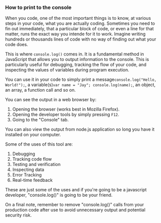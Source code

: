 ### How to print to the console

When you code, one of the most important things is to know, at various steps in your code, what you are actually coding. Sometimes you need to fin out immediately, that a particular block of code, or even a line for that matter, runs the exact way you intende for it to work. Imagine writing hundreds or thousands lines of code with no way of finding out what your code does.

This is where ```console.log()``` comes in. It is a fundamental method in JavaScript that allows you to output information to the console. This is particularly useful for debugging, tracking the flow of your code, and inspecting the values of variables during program execution.

You can use it in your code to simply print a message```console.log("Hello, World!");```, a variable(s)```var name = "Jay"; console.log(name);```, an object, an array, a function call and so on.

You can see the output in a web browser by:
1. Opening the browser (works best in Mozilla Firefox).
2. Opening the developer tools by simply pressing `F12`.
3. Going to the "Console" tab.

You can also view the output from node.js application so long you have it installed on your computer.

Some of the uses of this tool are:
1. Debugging
2. Tracking code flow
3. Testing and verification
4. Inspecting data
5. Error Tracking
6. Real-time feedback

These are just some of the uses and if you're going to be a javascript developer, "console.log()" is going to be your friend.

On a final note, remember to remove "console.log()" calls from your production code after use to avoid unnecessary output and potential security risk.